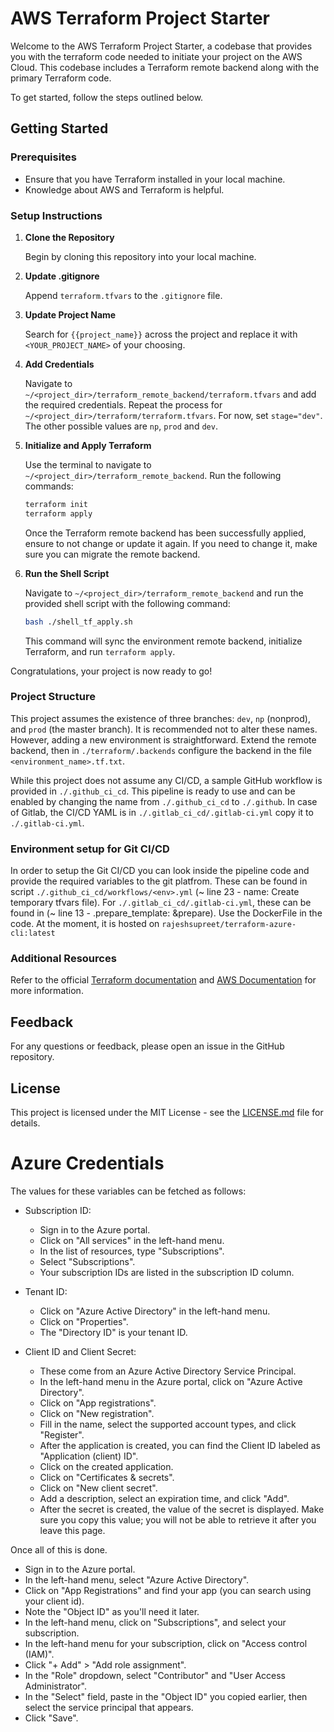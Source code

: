 # AWS Terraform Project Starter

Welcome to the AWS Terraform Project Starter, a codebase that provides you with the terraform code needed to initiate your project on the AWS Cloud. This codebase includes a Terraform remote backend along with the primary Terraform code. 

To get started, follow the steps outlined below.

## Getting Started

### Prerequisites

- Ensure that you have Terraform installed in your local machine.
- Knowledge about AWS and Terraform is helpful.

### Setup Instructions

1. **Clone the Repository**

   Begin by cloning this repository into your local machine.

2. **Update .gitignore**

   Append `terraform.tfvars` to the `.gitignore` file.

3. **Update Project Name**

   Search for `{{project_name}}` across the project and replace it with `<YOUR_PROJECT_NAME>` of your choosing.

4. **Add Credentials**

   Navigate to `~/<project_dir>/terraform_remote_backend/terraform.tfvars` and add the required credentials. Repeat the process for `~/<project_dir>/terraform/terraform.tfvars`. For now, set `stage="dev"`. The other possible values are `np`, `prod` and `dev`.

5. **Initialize and Apply Terraform**

   Use the terminal to navigate to `~/<project_dir>/terraform_remote_backend`. Run the following commands:
   
   ```bash
   terraform init
   terraform apply
   ```

   Once the Terraform remote backend has been successfully applied, ensure to not change or update it again. If you need to change it, make sure you can migrate the remote backend. 

6. **Run the Shell Script**

   Navigate to `~/<project_dir>/terraform_remote_backend` and run the provided shell script with the following command:

   ```bash
   bash ./shell_tf_apply.sh
   ```

   This command will sync the environment remote backend, initialize Terraform, and run `terraform apply`.

Congratulations, your project is now ready to go!


### Project Structure

This project assumes the existence of three branches: `dev`, `np` (nonprod), and `prod` (the master branch). It is recommended not to alter these names. However, adding a new environment is straightforward. Extend the remote backend, then in `./terraform/.backends` configure the backend in the file `<environment_name>.tf.txt`.

While this project does not assume any CI/CD, a sample GitHub workflow is provided in `./.github_ci_cd`. This pipeline is ready to use and can be enabled by changing the name from `./.github_ci_cd` to `./.github`. In case of Gitlab, the CI/CD YAML is in `./.gitlab_ci_cd/.gitlab-ci.yml` copy it to `./.gitlab-ci.yml`. 

### Environment setup for Git CI/CD 

In order to setup the Git CI/CD you can look inside the pipeline code and
provide the required variables to the git platfrom. These can be found in 
script `./.github_ci_cd/workflows/<env>.yml` (~ line 23 - name: Create temporary tfvars file).
For `./.gitlab_ci_cd/.gitlab-ci.yml`, these can be found in (~ line 13 - .prepare_template: &prepare).
Use the DockerFile in the code. At the moment, it is hosted on `rajeshsupreet/terraform-azure-cli:latest`

### Additional Resources

Refer to the official [Terraform documentation](https://www.terraform.io/docs/index.html) and [AWS Documentation](https://aws.amazon.com/documentation/) for more information.

## Feedback

For any questions or feedback, please open an issue in the GitHub repository.

## License

This project is licensed under the MIT License - see the [LICENSE.md](LICENSE.md) file for details.


# Azure Credentials

The values for these variables can be fetched as follows:

- Subscription ID:
    - Sign in to the Azure portal.
    - Click on "All services" in the left-hand menu.
    - In the list of resources, type "Subscriptions".
    - Select "Subscriptions".
    - Your subscription IDs are listed in the subscription ID column.

- Tenant ID:
    - Click on "Azure Active Directory" in the left-hand menu.
    - Click on "Properties".
    - The "Directory ID" is your tenant ID.
    
- Client ID and Client Secret:
    - These come from an Azure Active Directory Service Principal.
    - In the left-hand menu in the Azure portal, click on "Azure Active Directory".
    - Click on "App registrations".
    - Click on "New registration".
    - Fill in the name, select the supported account types, and click "Register".
    - After the application is created, you can find the Client ID labeled as "Application (client) ID".
    - Click on the created application.
    - Click on "Certificates & secrets".
    - Click on "New client secret".
    - Add a description, select an expiration time, and click "Add".
    - After the secret is created, the value of the secret is displayed. Make sure you copy this value; you will not be able to retrieve it after you leave this page.

Once all of this is done.

- Sign in to the Azure portal.
- In the left-hand menu, select "Azure Active Directory".
- Click on "App Registrations" and find your app (you can search using your client id).
- Note the "Object ID" as you'll need it later.
- In the left-hand menu, click on "Subscriptions", and select your subscription.
- In the left-hand menu for your subscription, click on "Access control (IAM)".
- Click "+ Add" > "Add role assignment".
- In the "Role" dropdown, select "Contributor" and "User Access Administrator".
- In the "Select" field, paste in the "Object ID" you copied earlier, then select the service principal that appears.
- Click "Save".